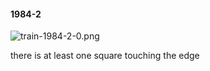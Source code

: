 #### 1984-2
![train-1984-2-0.png](https://github.com/lil-lab/nlvr/raw/master/nlvr/train/images/7/train-1984-2-0.png "train-1984-2-0.png")

there is at least one square touching the edge